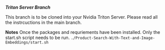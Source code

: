 ***Triton Server Branch***

This branch is to be cloned into your Nvidia Triton Server. Please read all the instrcuctions in the main branch.

**Notes**
Once the packages and requriements have been installed. Only the start.sh script needs to be run.
```./Product-Search-With-Text-and-Image-Embeddings/start.sh```
